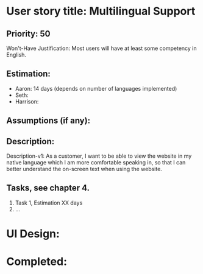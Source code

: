 # User story title: Multilingual Support

## Priority: 50
Won't-Have
Justification: Most users will have at least some competency in English.

## Estimation:
* Aaron: 14 days (depends on number of languages implemented)
* Seth:
* Harrison:

## Assumptions (if any):

## Description:

Description-v1: As a customer, I want to be able to view the website in my native language which I am more comfortable
speaking in, so that I can better understand the on-screen text when using the website.


## Tasks, see chapter 4.

1. Task 1, Estimation XX days
2. ...


# UI Design:


# Completed:
